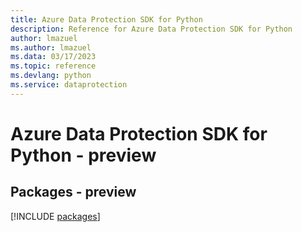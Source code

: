 ```yaml
---
title: Azure Data Protection SDK for Python
description: Reference for Azure Data Protection SDK for Python
author: lmazuel
ms.author: lmazuel
ms.data: 03/17/2023
ms.topic: reference
ms.devlang: python
ms.service: dataprotection
---
```

# Azure Data Protection SDK for Python - preview
## Packages - preview
[!INCLUDE [packages](data-protection-index.md)]